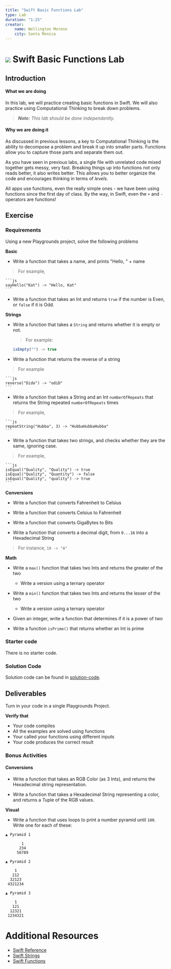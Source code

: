 ```yaml
---
title: "Swift Basic Functions Lab"
type: Lab
duration: "1:25"
creator:
    name: Wellington Moreno
    city: Santa Monica
---
```


# ![](https://ga-dash.s3.amazonaws.com/production/assets/logo-9f88ae6c9c3871690e33280fcf557f33.png) Swift Basic Functions Lab

## Introduction

#### What we are doing

In this lab, we will practice creating basic functions in Swift. We will also practice using Computational Thinking to break down problems.

> ***Note:*** _This lab should be done independently._


#### Why we are doing it

As discussed in previous lessons, a key to Computational Thinking is the ability to decompose a problem and break it up into smaller parts. Functions allow you to capture those parts and separate them out.

As you have seen in previous labs, a single file with unrelated code mixed together gets messy, very fast. Breaking things up into functions not only reads better, it also writes better. This allows you to better organize the code and encourages thinking in terms of *levels*.

All apps use functions, even the really simple ones - we have been using functions since the first day of class. By the way, in Swift, even the `+` and `-` operators are functions!

## Exercise

### Requirements

Using a new Playgrounds project, solve the following problems

**Basic**

- Write a function that takes a name, and prints "Hello, " + name
> For example, 
> 
	```js
	sayHello("Kat") -> "Hello, Kat"
	```

+ Write a function that takes an Int and returns `true` if the number is Even, or `false` if it is Odd.


**Strings**

+ Write a function that takes a `String` and returns whether it is empty or not.
	> For example:
	>
	```js
	isEmpty("") -> true
	```


+ Write a function that returns the reverse of a string
> For example
>
	```js
	reverse("Dido") -> "odiD"
	```
	
	
+ Write a function that takes a String and an Int `numberOfRepeats` that returns the String repeated `numberOfRepeats` times
> For example, 
> 
	```js
	repeatString("Hubba", 3) -> "HubbaHubbaHubba"
	```


+ Write a function that takes two strings, and checks whether they are the same, ignoring case.
> For example,
>    
	```js
	isEqual("Quality", "Quality") -> true
	isEqual("Quality", "Quantity") -> false
 	isEqual("Quality", "quality") -> true
	```

**Conversions**

+ Write a function that converts Fahrenheit to Celsius

+ Write a function that converts Celsius to Fahrenheit

+ Write a function that converts GigaBytes to Bits

+ Write a function that converts a decimal digit, from `0...16` into a Hexadecimal String
> For instance, `10 -> "A"`


**Math**

+ Write a `max()` function that takes two Ints and returns the greater of the two
    + Write a version using a ternary operator

+ Write a `min()` function that takes two Ints and returns the lesser of the two
    + Write a version using a ternary operator

+ Given an integer, write a function that determines if it is a power of two

+ Write a function `isPrime()` that returns whether an Int is prime


### Starter code
There is no starter code.


### Solution Code
Solution code can be found in [solution-code](solution-code).

## Deliverables

Turn in your code in a single Playgrounds Project.

**Verify that**

+ Your code compiles
+ All the examples are solved using functions
+ Your called your functions using different inputs
+ Your code produces the correct result


### Bonus Activities

#### Conversions

+ Write a function that takes an RGB Color (as 3 Ints), and returns the Hexadecimal string representation.

+ Write a function that takes a Hexadecimal String representing a color, and returns a Tuple of the RGB values.


**Visual**

+ Write a function that uses loops to print a number pyramid until `100`. Write one for each of these:

```
▲ Pyramid 1

       1
      234
     56789
```

```
▲ Pyramid 2

    1
   212
  32123
 4321234
```

```
▲ Pyramid 3

    1
   121
  12321
 1234321
```


# Additional Resources

+ [Swift Reference](https://developer.apple.com/library/ios/documentation/Swift/Conceptual/Swift_Programming_Language/GuidedTour.html#//apple_ref/doc/uid/TP40014097-CH2-ID1)
+ [Swift Strings](https://developer.apple.com/library/ios/documentation/Swift/Conceptual/Swift_Programming_Language/StringsAndCharacters.html)
+ [Swift Functions](https://developer.apple.com/library/ios/documentation/Swift/Conceptual/Swift_Programming_Language/Functions.html#//apple_ref/doc/uid/TP40014097-CH10-ID158)
